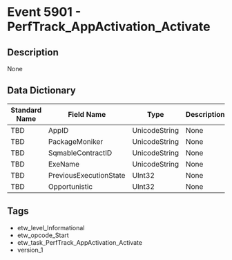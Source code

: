 # Event 5901 - PerfTrack_AppActivation_Activate

## Description
None

## Data Dictionary
|Standard Name|Field Name|Type|Description|Sample Value|
|---|---|---|---|---|
|TBD|AppID|UnicodeString|None|`None`|
|TBD|PackageMoniker|UnicodeString|None|`None`|
|TBD|SqmableContractID|UnicodeString|None|`None`|
|TBD|ExeName|UnicodeString|None|`None`|
|TBD|PreviousExecutionState|UInt32|None|`None`|
|TBD|Opportunistic|UInt32|None|`None`|

## Tags
* etw_level_Informational
* etw_opcode_Start
* etw_task_PerfTrack_AppActivation_Activate
* version_1